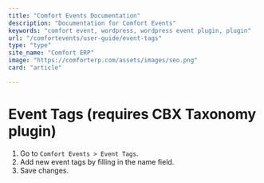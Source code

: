 ```yaml
---
title: "Comfort Events Documentation"
description: "Documentation for Comfort Events"
keywords: "comfort event, wordpress, wordpress event plugin, plugin"
url: "/comfortevents/user-guide/event-tags"
type: "type"
site_name: "Comfort ERP"
image: "https://comforterp.com/assets/images/seo.png"
card: "article"

---
```


# Event Tags (requires CBX Taxonomy plugin)

1. Go to `Comfort Events > Event Tags`.
2. Add new event tags by filling in the name field.
3. Save changes.


